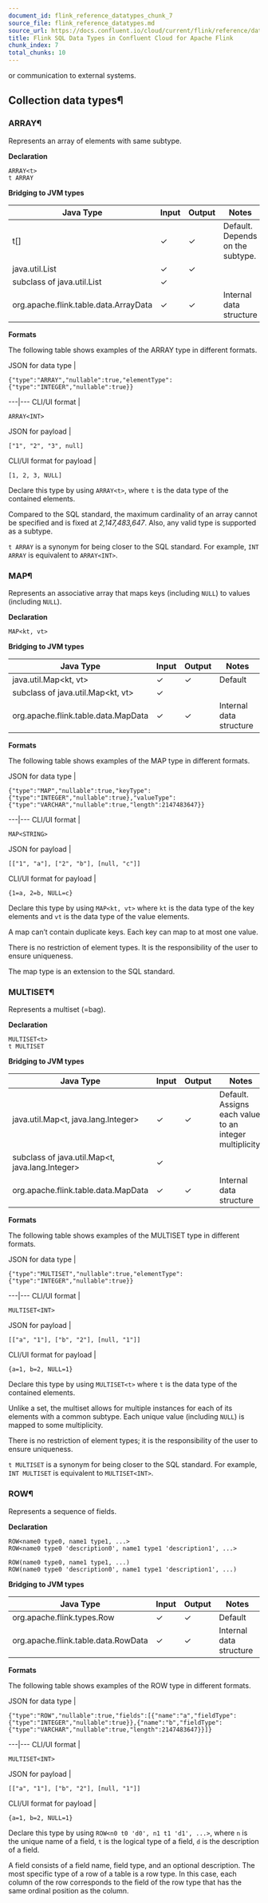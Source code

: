```yaml
---
document_id: flink_reference_datatypes_chunk_7
source_file: flink_reference_datatypes.md
source_url: https://docs.confluent.io/cloud/current/flink/reference/datatypes.html
title: Flink SQL Data Types in Confluent Cloud for Apache Flink
chunk_index: 7
total_chunks: 10
---
```


or communication to external systems.

## Collection data types¶

### ARRAY¶

Represents an array of elements with same subtype.

**Declaration**

    ARRAY<t>
    t ARRAY

**Bridging to JVM types**

Java Type | Input | Output | Notes
---|---|---|---
t[] | ✓ | ✓ | Default. Depends on the subtype.
java.util.List<t> | ✓ | ✓ |
subclass of java.util.List<t> | ✓ |  |
org.apache.flink.table.data.ArrayData | ✓ | ✓ | Internal data structure

**Formats**

The following table shows examples of the ARRAY type in different formats.

JSON for data type |

    {"type":"ARRAY","nullable":true,"elementType":{"type":"INTEGER","nullable":true}}

---|---
CLI/UI format |

    ARRAY<INT>

JSON for payload |

    ["1", "2", "3", null]

CLI/UI format for payload |

    [1, 2, 3, NULL]

Declare this type by using `ARRAY<t>`, where `t` is the data type of the contained elements.

Compared to the SQL standard, the maximum cardinality of an array cannot be specified and is fixed at _2,147,483,647_. Also, any valid type is supported as a subtype.

`t ARRAY` is a synonym for being closer to the SQL standard. For example, `INT ARRAY` is equivalent to `ARRAY<INT>`.

### MAP¶

Represents an associative array that maps keys (including `NULL`) to values (including `NULL`).

**Declaration**

    MAP<kt, vt>

**Bridging to JVM types**

Java Type | Input | Output | Notes
---|---|---|---
java.util.Map<kt, vt> | ✓ | ✓ | Default
subclass of java.util.Map<kt, vt> | ✓ |  |
org.apache.flink.table.data.MapData | ✓ | ✓ | Internal data structure

**Formats**

The following table shows examples of the MAP type in different formats.

JSON for data type |

    {"type":"MAP","nullable":true,"keyType":{"type":"INTEGER","nullable":true},"valueType":{"type":"VARCHAR","nullable":true,"length":2147483647}}

---|---
CLI/UI format |

    MAP<STRING>

JSON for payload |

    [["1", "a"], ["2", "b"], [null, "c"]]

CLI/UI format for payload |

    {1=a, 2=b, NULL=c}

Declare this type by using `MAP<kt, vt>` where `kt` is the data type of the key elements and `vt` is the data type of the value elements.

A map can’t contain duplicate keys. Each key can map to at most one value.

There is no restriction of element types. It is the responsibility of the user to ensure uniqueness.

The map type is an extension to the SQL standard.

### MULTISET¶

Represents a multiset (=bag).

**Declaration**

    MULTISET<t>
    t MULTISET

**Bridging to JVM types**

Java Type | Input | Output | Notes
---|---|---|---
java.util.Map<t, java.lang.Integer> | ✓ | ✓ | Default. Assigns each value to an integer multiplicity.
subclass of java.util.Map<t, java.lang.Integer> | ✓ |  |
org.apache.flink.table.data.MapData | ✓ | ✓ | Internal data structure

**Formats**

The following table shows examples of the MULTISET type in different formats.

JSON for data type |

    {"type":"MULTISET","nullable":true,"elementType":{"type":"INTEGER","nullable":true}}

---|---
CLI/UI format |

    MULTISET<INT>

JSON for payload |

    [["a", "1"], ["b", "2"], [null, "1"]]

CLI/UI format for payload |

    {a=1, b=2, NULL=1}

Declare this type by using `MULTISET<t>` where `t` is the data type of the contained elements.

Unlike a set, the multiset allows for multiple instances for each of its elements with a common subtype. Each unique value (including `NULL`) is mapped to some multiplicity.

There is no restriction of element types; it is the responsibility of the user to ensure uniqueness.

`t MULTISET` is a synonym for being closer to the SQL standard. For example, `INT MULTISET` is equivalent to `MULTISET<INT>`.

### ROW¶

Represents a sequence of fields.

**Declaration**

    ROW<name0 type0, name1 type1, ...>
    ROW<name0 type0 'description0', name1 type1 'description1', ...>

    ROW(name0 type0, name1 type1, ...)
    ROW(name0 type0 'description0', name1 type1 'description1', ...)

**Bridging to JVM types**

Java Type | Input | Output | Notes
---|---|---|---
org.apache.flink.types.Row | ✓ | ✓ | Default
org.apache.flink.table.data.RowData | ✓ | ✓ | Internal data structure

**Formats**

The following table shows examples of the ROW type in different formats.

JSON for data type |

    {"type":"ROW","nullable":true,"fields":[{"name":"a","fieldType":{"type":"INTEGER","nullable":true}},{"name":"b","fieldType":{"type":"VARCHAR","nullable":true,"length":2147483647}}]}

---|---
CLI/UI format |

    MULTISET<INT>

JSON for payload |

    [["a", "1"], ["b", "2"], [null, "1"]]

CLI/UI format for payload |

    {a=1, b=2, NULL=1}

Declare this type by using `ROW<n0 t0 'd0', n1 t1 'd1', ...>`, where `n` is the unique name of a field, `t` is the logical type of a field, `d` is the description of a field.

A field consists of a field name, field type, and an optional description. The most specific type of a row of a table is a row type. In this case, each column of the row corresponds to the field of the row type that has the same ordinal position as the column.
